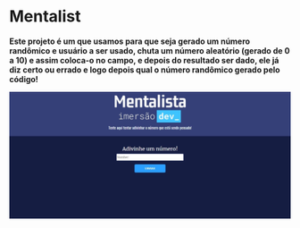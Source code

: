 # Mentalist

**Este projeto é um que usamos para que seja gerado um número randômico e usuário a ser usado, chuta um número aleatório (gerado de 0 a 10) e assim coloca-o no campo, e depois do resultado ser dado, ele já diz certo ou errado e logo depois qual o número randômico gerado pelo código!**

<img src="./assets/MentalistPrintscream.jpeg">

#
